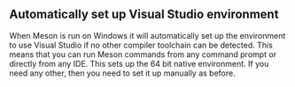 ## Automatically set up Visual Studio environment

When Meson is run on Windows it will automatically set up the
environment to use Visual Studio if no other compiler toolchain
can be detected. This means that you can run Meson commands from
any command prompt or directly from any IDE. This sets up the
64 bit native environment. If you need any other, then you
need to set it up manually as before.
